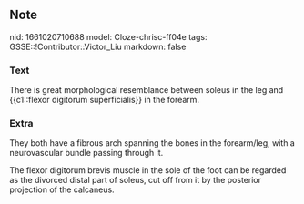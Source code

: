 ## Note
nid: 1661020710688
model: Cloze-chrisc-ff04e
tags: GSSE::!Contributor::Victor_Liu
markdown: false

### Text
There is great morphological resemblance between soleus in the leg and {{c1::flexor digitorum superficialis}} in the forearm.

### Extra
They both have a fibrous arch spanning the bones in the
forearm/leg, with a neurovascular bundle passing through it.
<div>
  The flexor digitorum brevis muscle in the sole of the foot can be
  regarded as the divorced distal part of soleus, cut off from it
  by the posterior projection of the calcaneus.
</div>
